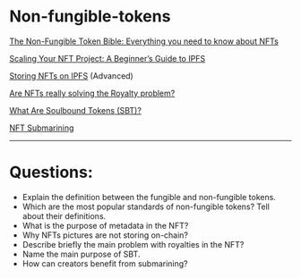 # Non-fungible-tokens

[The Non-Fungible Token Bible: Everything you need to know about NFTs](https://opensea.io/blog/guides/non-fungible-tokens/)

[Scaling Your NFT Project: A Beginner’s Guide to IPFS](https://www.bueno.art/blog/pinata-ipfs-guide)

[Storing NFTs on IPFS](https://blog.ipfs.tech/2021-04-05-storing-nfts-on-ipfs/) (Advanced)

[Are NFTs really solving the Royalty problem?](https://medium.com/@neavra/are-nfts-really-solving-the-royalty-problem-75e341310e4d)

[What Are Soulbound Tokens (SBT)?](https://academy.binance.com/en/articles/what-are-soulbound-tokens-sbt)

[NFT Submarining](https://www.pinata.cloud/blog/introducing-submarining-what-it-is-why-you-need-it)

---

# Questions:

* Explain the definition between the fungible and non-fungible tokens.
* Which are the most popular standards of non-fungible tokens? Tell about their definitions. 
* What is the purpose of metadata in the NFT?
* Why NFTs pictures are not storing on-chain? 
* Describe briefly the main problem with royalties in the NFT?
* Name the main purpose of SBT. 
* How can creators benefit from submarining?
